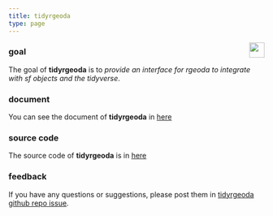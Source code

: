 ```yaml
---
title: tidyrgeoda
type: page
---
```


<img src="https://spatlyu.github.io/projects/projects-picture/tidyrgeoda-logo.png" align="right" height="30"/>

### goal

The goal of **tidyrgeoda** is to *provide an interface for rgeoda to integrate with sf objects and the tidyverse*.

### document

You can see the document of **tidyrgeoda** in [here](https://spatlyu.github.io/tidyrgeoda/)

### source code

The source code of **tidyrgeoda** is in [here](https://github.com/SpatLyu/tidyrgeoda/)

### feedback

If you have any questions or suggestions, please post them in [tidyrgeoda github repo issue](https://github.com/SpatLyu/tidyrgeoda/issues).
